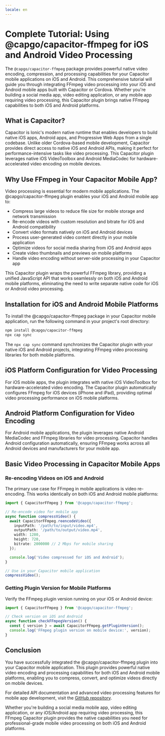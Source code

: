```yaml
---
locale: en
---
```


# Complete Tutorial: Using @capgo/capacitor-ffmpeg for iOS and Android Video Processing

The `@capgo/capacitor-ffmpeg` package provides powerful native video encoding, compression, and processing capabilities for your Capacitor mobile applications on iOS and Android. This comprehensive tutorial will guide you through integrating FFmpeg video processing into your iOS and Android mobile apps built with Capacitor or Cordova. Whether you're building a social media app, video editing application, or any mobile app requiring video processing, this Capacitor plugin brings native FFmpeg capabilities to both iOS and Android platforms.

## What is Capacitor?

Capacitor is Ionic's modern native runtime that enables developers to build native iOS apps, Android apps, and Progressive Web Apps from a single codebase. Unlike older Cordova-based mobile development, Capacitor provides direct access to native iOS and Android APIs, making it perfect for performance-intensive tasks like video processing. This Capacitor plugin leverages native iOS VideoToolbox and Android MediaCodec for hardware-accelerated video encoding on mobile devices.

## Why Use FFmpeg in Your Capacitor Mobile App?

Video processing is essential for modern mobile applications. The @capgo/capacitor-ffmpeg plugin enables your iOS and Android mobile app to:

- Compress large videos to reduce file size for mobile storage and network transmission
- Re-encode videos with custom resolution and bitrate for iOS and Android compatibility
- Convert video formats natively on iOS and Android devices
- Process user-generated video content directly in your mobile application
- Optimize videos for social media sharing from iOS and Android apps
- Create video thumbnails and previews on mobile platforms
- Handle video encoding without server-side processing in your Capacitor app

This Capacitor plugin wraps the powerful FFmpeg library, providing a unified JavaScript API that works seamlessly on both iOS and Android mobile platforms, eliminating the need to write separate native code for iOS or Android video processing.

## Installation for iOS and Android Mobile Platforms

To install the @capgo/capacitor-ffmpeg package in your Capacitor mobile application, run the following command in your project's root directory:

```bash
npm install @capgo/capacitor-ffmpeg
npx cap sync
```

The `npx cap sync` command synchronizes the Capacitor plugin with your native iOS and Android projects, integrating FFmpeg video processing libraries for both mobile platforms.

## iOS Platform Configuration for Video Processing

For iOS mobile apps, the plugin integrates with native iOS VideoToolbox for hardware-accelerated video encoding. The Capacitor plugin automatically configures FFmpeg for iOS devices (iPhone and iPad), providing optimal video processing performance on iOS mobile platforms.

## Android Platform Configuration for Video Encoding

For Android mobile applications, the plugin leverages native Android MediaCodec and FFmpeg libraries for video processing. Capacitor handles Android configuration automatically, ensuring FFmpeg works across all Android devices and manufacturers for your mobile app.

## Basic Video Processing in Capacitor Mobile Apps

### Re-encoding Videos on iOS and Android

The primary use case for FFmpeg in mobile applications is video re-encoding. This works identically on both iOS and Android mobile platforms:

```typescript
import { CapacitorFFmpeg } from '@capgo/capacitor-ffmpeg';

// Re-encode video for mobile app
async function compressVideo() {
  await CapacitorFFmpeg.reencodeVideo({
    inputPath: '/path/to/input/video.mp4',
    outputPath: '/path/to/output/video.mp4',
    width: 1280,
    height: 720,
    bitrate: 2000000 // 2 Mbps for mobile sharing
  });

  console.log('Video compressed for iOS and Android');
}

// Use in your Capacitor mobile application
compressVideo();
```

### Getting Plugin Version for Mobile Platforms

Verify the FFmpeg plugin version running on your iOS or Android device:

```typescript
import { CapacitorFFmpeg } from '@capgo/capacitor-ffmpeg';

// Check version on iOS and Android
async function checkFFmpegVersion() {
  const { version } = await CapacitorFFmpeg.getPluginVersion();
  console.log('FFmpeg plugin version on mobile device:', version);
}
```

## Conclusion

You have successfully integrated the @capgo/capacitor-ffmpeg plugin into your Capacitor mobile application. This plugin provides powerful native video encoding and processing capabilities for both iOS and Android mobile platforms, enabling you to compress, convert, and optimize videos directly on mobile devices.

For detailed API documentation and advanced video processing features for mobile app development, visit the [GitHub repository](https://github.com/Cap-go/capacitor-ffmpeg).

Whether you're building a social media mobile app, video editing application, or any iOS/Android app requiring video processing, this FFmpeg Capacitor plugin provides the native capabilities you need for professional-grade mobile video processing on both iOS and Android platforms.
